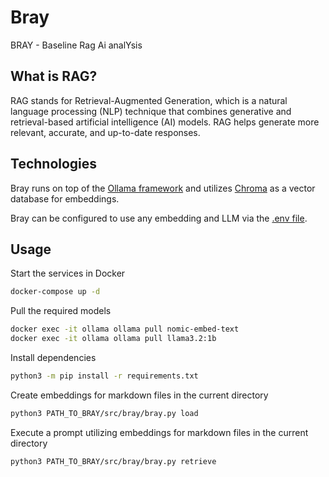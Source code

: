 # Bray

BRAY - Baseline Rag Ai analYsis

## What is RAG?

RAG stands for Retrieval-Augmented Generation, which is a natural language processing (NLP) technique that combines
generative and retrieval-based artificial intelligence (AI) models. RAG helps generate more relevant, accurate, and
up-to-date responses.

## Technologies

Bray runs on top of the [Ollama framework](https://ollama.com/) and utilizes [Chroma](https://www.trychroma.com/) as a vector
database for embeddings.

Bray can be configured to use any embedding and LLM via the [.env file](.env).

## Usage

Start the services in Docker

```bash
docker-compose up -d
```

Pull the required models

```bash
docker exec -it ollama ollama pull nomic-embed-text
docker exec -it ollama ollama pull llama3.2:1b
```

Install dependencies

```bash
python3 -m pip install -r requirements.txt
```

Create embeddings for markdown files in the current directory

```bash
python3 PATH_TO_BRAY/src/bray/bray.py load
```

Execute a prompt utilizing embeddings for markdown files in the current directory

```bash
python3 PATH_TO_BRAY/src/bray/bray.py retrieve
```
